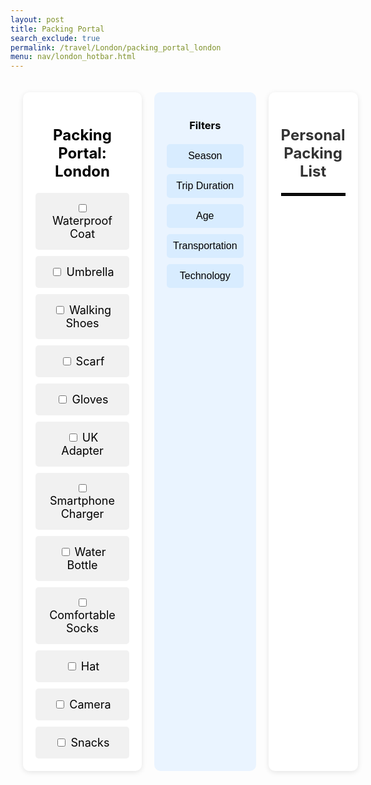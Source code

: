 ```yaml
---
layout: post 
title: Packing Portal
search_exclude: true
permalink: /travel/London/packing_portal_london
menu: nav/london_hotbar.html
---
```



<body>
    <div class="container">
        <!-- Main Content -->
        <div class="main">
            <h1>Packing Portal: London</h1>
            <div class="packing-items">
                <div class="packing-item">
                    <input type="checkbox" id="packing-item">
                    <label for="packing-item">Waterproof Coat</label><br>
                </div>
                <div class="packing-item">
                    <input type="checkbox" id="packing-item">
                    <label for="packing-item">Umbrella</label><br>
                </div>
                <div class="packing-item">
                    <input type="checkbox" id="packing-item">
                    <label for="packing-item">Walking Shoes</label><br>
                </div>
                <div class="packing-item">
                    <input type="checkbox" id="packing-item">
                    <label for="packing-item">Scarf</label><br>
                </div>
                <div class="packing-item">
                    <input type="checkbox" id="packing-item">
                    <label for="packing-item">Gloves</label><br>
                </div>
                <div class="packing-item">
                    <input type="checkbox" id="packing-item">
                    <label for="packing-item">UK Adapter</label><br>
                </div>
                <div class="packing-item">
                    <input type="checkbox" id="packing-item">
                    <label for="packing-item">Smartphone Charger</label><br>
                </div>
                <div class="packing-item">
                    <input type="checkbox" id="packing-item">
                    <label for="packing-item">Water Bottle</label><br>
                </div>
                <div class="packing-item">
                    <input type="checkbox" id="packing-item">
                    <label for="packing-item">Comfortable Socks</label><br>
                </div>
                <div class="packing-item">
                    <input type="checkbox" id="packing-item">
                    <label for="packing-item">Hat</label><br>
                </div>
                <div class="packing-item">
                    <input type="checkbox" id="packing-item">
                    <label for="packing-item">Camera</label><br>
                </div>
                <div class="packing-item">
                    <input type="checkbox" id="packing-item">
                    <label for="packing-item">Snacks</label><br>
                </div>
            </div>
        </div>
        <!-- Filters -->
        <div class="filters">
            <h3>Filters</h3>
            <button>Season</button>
            <button>Trip Duration</button>
            <button>Age</button>
            <button>Transportation</button>
            <button>Technology</button>
        </div>
        <div class="personal_checklist">
            <h3>Personal Packing List</h3>
            <hr>
        </div>
    </div>
</body>

<style>

.container {
    display: flex;
    width: 100%;
    max-width: 1200px;
    margin: 0;
    padding: 20px;
    box-sizing: border-box;
    gap: 20px;
}

.content-wrapper {
    display: flex;
    flex: 3 1 600px;
    gap: 20px;
}

.main {
    flex: 3;
    background: #fff;
    padding: 20px;
    border-radius: 10px;
    box-shadow: 0px 2px 8px rgba(0, 0, 0, 0.1);
    box-sizing: border-box;
    float: left;
}

.main h1 {
    text-align: center;
    margin-bottom: 20px;
    font-size: 24px;
    color: black;
}

.packing-items {
    display: grid;
    grid-template-columns: repeat(auto-fit, minmax(150px, 1fr));
    gap: 10px;
}

.packing-item {
    padding: 15px;
    background: #f1f1f1;
    border-radius: 5px;
    text-align: center;
    font-size: 18px;
    color: black;
}

.filters {
    flex: 1;
    background: #eaf4ff;
    padding: 20px;
    border-radius: 10px;
    box-sizing: border-box;
}

.filters h3 {
    text-align: center;
    margin-bottom: 20px;
    color: black;
}

.filters button {
    display: block;
    width: 100%;
    margin: 10px 0;
    padding: 10px;
    background-color: #d8ecff;
    border: none;
    border-radius: 5px;
    cursor: pointer;
    font-size: 16px;
}

.filters button:hover {
    background-color: #b5dbff;
}

.personal_checklist {
    flex: 3;
    background: #fff;
    padding: 20px;
    border-radius: 10px;
    box-shadow: 0px 2px 8px rgba(0, 0, 0, 0.1);
}

.personal_checklist h3 {
    font-size: 24px;
    text-align: center;
    margin-bottom: 20px;
    color: #333;
}

.personal_checklist hr {
    border: 2px solid black;
}

</style>